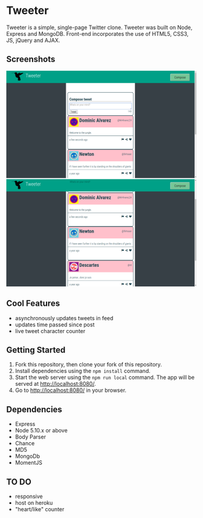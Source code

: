# Tweeter 

Tweeter is a simple, single-page Twitter clone. Tweeter was built on Node, Express and MongoDB. Front-end incorporates the use of HTML5, CSS3, JS, jQuery and AJAX. 

## Screenshots 

!["Compose Tweet"](https://github.com/rajmytaj/tweetr/blob/master/docs/compose.png)
!["tweetr Feed"](https://github.com/rajmytaj/tweetr/blob/master/docs/tweets.png)

## Cool Features
- asynchronously updates tweets in feed 
- updates time passed since post 
- live tweet character counter

## Getting Started

1. Fork this repository, then clone your fork of this repository.
2. Install dependencies using the `npm install` command.
3. Start the web server using the `npm run local` command. The app will be served at <http://localhost:8080/>.
4. Go to <http://localhost:8080/> in your browser.

## Dependencies

- Express
- Node 5.10.x or above
- Body Parser
- Chance
- MD5
- MongoDb
- MomentJS

## TO DO
- responsive 
- host on heroku 
- "heart/like" counter
